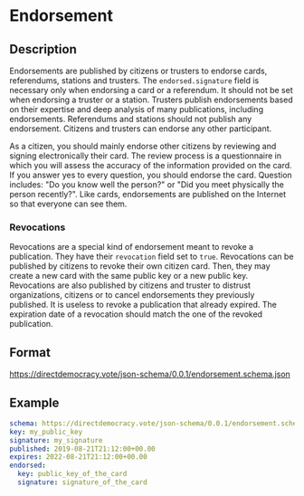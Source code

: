 # Endorsement

## Description

Endorsements are published by citizens or trusters to endorse cards, referendums, stations and trusters.
The `endorsed.signature` field is necessary only when endorsing a card or a referendum.
It should not be set when endorsing a truster or a station.
Trusters publish endorsements based on their expertise and deep analysis of many publications, including endorsements.
Referendums and stations should not publish any endorsement.
Citizens and trusters can endorse any other participant.

As a citizen, you should mainly endorse other citizens by reviewing and signing electronically their card.
The review process is a questionnaire in which you will assess the accuracy of the information provided on the card.
If you answer yes to every question, you should endorse the card.
Question includes: "Do you know well the person?" or "Did you meet physically the person recently?".
Like cards, endorsements are published on the Internet so that everyone can see them.

### Revocations

Revocations are a special kind of endorsement meant to revoke a publication.
They have their `revocation` field set to `true`.
Revocations can be published by citizens to revoke their own citizen card.
Then, they may create a new card with the same public key or a new public key.
Revocations are also published by citizens and truster to distrust organizations, citizens or to cancel endorsements they previously published.
It is useless to revoke a publication that already expired.
The expiration date of a revocation should match the one of the revoked publication.

## Format

https://directdemocracy.vote/json-schema/0.0.1/endorsement.schema.json

## Example

```yaml
schema: https://directdemocracy.vote/json-schema/0.0.1/endorsement.schema.json
key: my_public_key
signature: my_signature
published: 2019-08-21T21:12:00+00.00
expires: 2022-08-21T21:12:00+00.00
endorsed:
  key: public_key_of_the_card
  signature: signature_of_the_card
```
